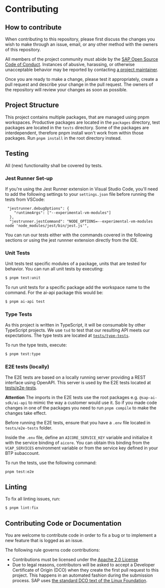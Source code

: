 # Contributing

## How to contribute

When contributing to this repository, please first discuss the changes you wish to make through an issue, email, or any other method with the owners of this repository.

All members of the project community must abide by the [SAP Open Source Code of Conduct](https://github.com/SAP/.github/blob/main/CODE_OF_CONDUCT.md).
Instances of abusive, harassing, or otherwise unacceptable behavior may be reported by contacting [a project maintainer](.reuse/dep5).

Once you are ready to make a change, please test it appropriately, create a pull request and describe your change in the pull request. The owners of the repository will review your changes as soon as possible.

## Project Structure

This project contains multiple packages, that are managed using pnpm workspaces.
Productive packages are located in the `packages` directory, test packages are located in the `tests` directory. 
Some of the packages are interdependent, therefore pnpm install won't work from within those packages. Run `pnpm install` in the root directory instead.

## Testing

All (new) functionality shall be covered by tests.

### Jest Runner Set-up

If you're using the Jest Runner extension in Visual Studio Code, you'll need to add the following settings to your `settings.json` file before running the tests from VSCode:

```
 "jestrunner.debugOptions": {
    "runtimeArgs": ["--experimental-vm-modules"]
  },
  "jestrunner.jestCommand": "NODE_OPTIONS=--experimental-vm-modules node 'node_modules/jest/bin/jest.js'",
```

You can run our tests either with the commands covered in the following sections or using the jest runnner extension directly from the IDE.

### Unit Tests

Unit tests test specific modules of a package, units that are tested for behavior.
You can run all unit tests by executing:

```bash
$ pnpm test:unit
```

To run unit tests for a specific package add the workspace name to the command. For the ai-api package this would be:

```bash
$ pnpm ai-api test
```

### Type Tests

As this project is written in TypeScript, it will be consumable by other TypeScript projects. We use `tsd` to test that our resulting API meets our expectations.
The type tests are located at [`tests/type-tests`](./tests/type-tests).

To run the type tests, execute:

```bash
$ pnpm test:type
```

### E2E tests (locally)

The E2E tests are based on a locally running server providing a REST interface using OpenAPI.
This server is used by the E2E tests located at [tests/e2e-tests](./test-packages/e2e-tests).

**Attention** The imports in the E2E tests use the root packages e.g. `@sap-ai-sdk/ai-api` to mimic the way a customer would use it.
So if you made code changes in one of the packages you need to run `pnpm compile` to make the changes take effect.

Before running the E2E tests, ensure that you have a `.env` file located in `tests/e2e-tests` folder.

Inside the `.env` file, define an `AICORE_SERVICE_KEY` variable and initialize it with the service binding of `aicore`. You can obtain this binding from the `VCAP_SERVICES` environment variable or from the service key defined in your BTP subaccount.

To run the tests, use the following command:

```
pnpm test:e2e
```

## Linting

To fix all linting issues, run:

```bash
$ pnpm lint:fix
```

## Contributing Code or Documentation

You are welcome to contribute code in order to fix a bug or to implement a new feature that is logged as an issue.

The following rule governs code contributions:

- Contributions must be licensed under the [Apache 2.0 License](./LICENSE)
- Due to legal reasons, contributors will be asked to accept a Developer Certificate of Origin (DCO) when they create the first pull request to this project. This happens in an automated fashion during the submission process. SAP uses [the standard DCO text of the Linux Foundation](https://developercertificate.org/).
